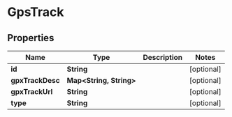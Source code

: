 
# GpsTrack

## Properties
Name | Type | Description | Notes
------------ | ------------- | ------------- | -------------
**id** | **String** |  |  [optional]
**gpxTrackDesc** | **Map&lt;String, String&gt;** |  |  [optional]
**gpxTrackUrl** | **String** |  |  [optional]
**type** | **String** |  |  [optional]



